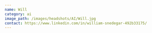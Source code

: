 ```yaml
---
name: Will
category: ai
image_path: /images/headshots/AI/Will.jpg
contact: https://www.linkedin.com/in/william-snedegar-492b33175/
---
```


